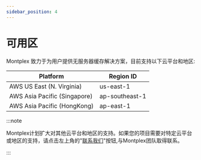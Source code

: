 ```yaml
---
sidebar_position: 4
---
```


# 可用区

Montplex 致力于为用户提供无服务器缓存解决方案，目前支持以下云平台和地区:



| Platform                     | Region ID      |
| ---------------------------- | -------------- |
| AWS US East (N. Virginia)    | us-east-1      |
| AWS Asia Pacific (Singapore) | ap-southeast-1 |
| AWS Asia Pacific (HongKong)  | ap-east-1      |


:::note
<!-- ../howto/connect-your-client.mdx -->

Montplex计划扩大对其他云平台和地区的支持。如果您的项目需要对特定云平台或地区的支持，请点击左上角的"[联系我们](../contact)"按钮,与Montplex团队取得联系。

:::


